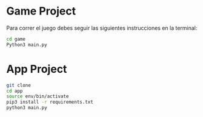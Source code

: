 # Game Project

Para correr el juego debes seguir las siguientes instrucciones en la terminal:

```sh
cd game
Python3 main.py
```

# App Project
```sh
git clone
cd app
source env/bin/activate
pip3 install -r requirements.txt
python3 main.py

```